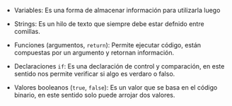 * Variables: Es una forma de almacenar información para utilizarla luego

 * Strings: Es un hilo de texto que siempre debe estar defnido entre comillas.

 * Funciones (argumentos, `return`): Permite ejecutar código, están compuestas por un argumento y retornan información.

 * Declaraciones `if`: Es una declaración de control y comparación, en este sentido nos permite verificar si algo es verdaro o falso.

 * Valores booleanos (`true`, `false`): Es un valor que se basa en el código binario, en este sentido solo puede arrojar dos valores. 

